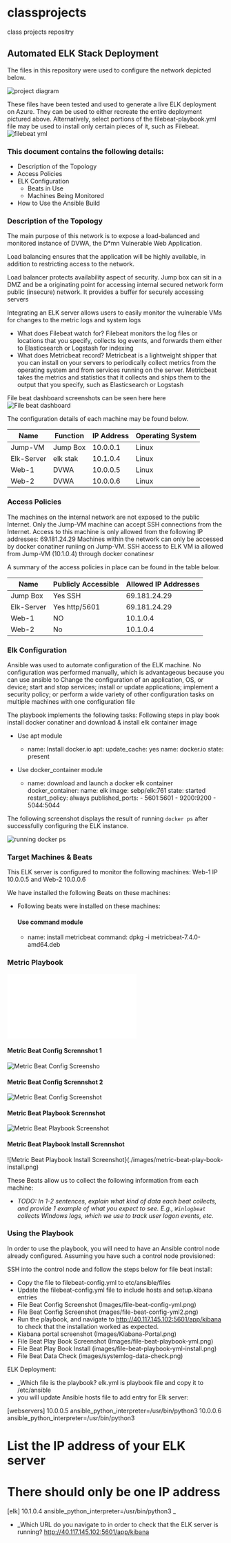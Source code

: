 # classprojects
class projects repositry
## Automated ELK Stack Deployment

The files in this repository were used to configure the network depicted below.

![project diagram](./images/Project-Diagram.png)

These files have been tested and used to generate a live ELK deployment on Azure. They can be used to either recreate the entire deployment pictured above. Alternatively, select portions of the filebeat-playbook.yml file may be used to install only certain pieces of it, such as Filebeat.
![filebeat yml](./Ansible/filebeat-playbook.yml)

### This document contains the following details:
- Description of the Topology
- Access Policies
- ELK Configuration
  - Beats in Use
  - Machines Being Monitored
- How to Use the Ansible Build


### Description of the Topology

The main purpose of this network is to expose a load-balanced and monitored instance of DVWA, the D*mn Vulnerable Web Application.

Load balancing ensures that the application will be highly available, in addition to restricting access to the network.

Load balancer protects availability aspect of security. Jump box can sit in a DMZ and be a originating point for accessing internal secured network form public (insecure) network. It provides a buffer for securely accessing servers

Integrating an ELK server allows users to easily monitor the vulnerable VMs for changes to the metric logs and system logs
- What does Filebeat watch for? Filebeat monitors the log files or locations that you specify, collects log events, and forwards them either to Elasticsearch or Logstash for indexing
- What does Metricbeat record? Metricbeat is a lightweight shipper that you can install on your servers to periodically collect metrics from the operating system and from services running on the server. Metricbeat takes the metrics and statistics that it collects and ships them to the output that you specify, such as Elasticsearch or Logstash

File beat dashboard screenshots can be seen here here
![File beat dashboard](./images/filebeat-dashboard.png)

The configuration details of each machine may be found below.

| Name      |  Function | IP Address | Operating System |
|---------- |----------|------------|------------------|
| Jump-VM|   Jump Box | 10.0.0.1   | Linux            |
| Elk-Server| elk stak| 10.1.0.4   | Linux            |
| Web-1     | DVWA    | 10.0.0.5   | Linux            |
| Web-2     | DVWA    | 10.0.0.6   | Linux            |

### Access Policies

The machines on the internal network are not exposed to the public Internet. 
Only the Jump-VM machine can accept SSH connections from the Internet. Access to this machine is only allowed from the following IP addresses: 69.181.24.29
Machines within the network can only be accessed by docker conatiner runiing on Jump-VM. SSH access to ELK VM ia allowed from Jump-VM (10.1.0.4) through docker conatinesr

A summary of the access policies in place can be found in the table below.

| Name     | Publicly Accessible | Allowed IP Addresses |
|----------|---------------------|----------------------|
| Jump Box | Yes  SSH            | 69.181.24.29         |
|Elk-Server| Yes http/5601       | 69.181.24.29         |
| Web-1    | NO                  | 10.1.0.4             |
| Web-2    | No                  | 10.1.0.4             |

### Elk Configuration

Ansible was used to automate configuration of the ELK machine. No configuration was performed manually, which is advantageous because you can use ansible to Change the configuration of an application, OS, or device; start and stop services; install or update applications; implement a security policy; or perform a wide variety of other configuration tasks on multiple machines with one configuration file

The playbook implements the following tasks:
Following steps in play book install docker conatiner and download & install elk container image
-  Use apt module
    - name: Install docker.io
      apt:
        update_cache: yes
        name: docker.io
        state: present

- Use docker_container module
    - name: download and launch a docker elk container
      docker_container:
        name: elk
        image: sebp/elk:761
        state: started
        restart_policy: always
        published_ports:
          - 5601:5601
          - 9200:9200
          - 5044:5044

The following screenshot displays the result of running `docker ps` after successfully configuring the ELK instance.

![running docker ps](./images/ELK-docker-imgae.png)

### Target Machines & Beats
This ELK server is configured to monitor the following machines:
Web-1 IP 10.0.0.5 and Web-2 10.0.0.6

We have installed the following Beats on these machines:
- Following beats were installed on these machines:
  #### Use command module
  - name: install metricbeat
    command: dpkg -i metricbeat-7.4.0-amd64.deb

### Metric Playbook
![Metric Playbook](./Ansible/metric-betat-playbook.yml.md)
#### Metric Beat Config Scrennshot 1
![Metric Beat Config Screensho](./images/metric-beat-config-yml.png)
#### Metric Beat Config Scrennshot 2
![Metric Beat Config Screenshot](./images/metric-beat-config-yml2.png)
#### Metric Beat Playbook Scrennshot 
![Metric Beat Playbook Screenshot](./images/metric-beat-playbook-yml.png)
#### Metric Beat Playbook Install  Scrennshot 
![Metric Beat Playbook Install Screenshot}(./images/metric-beat-play-book-install.png)

These Beats allow us to collect the following information from each machine:
- _TODO: In 1-2 sentences, explain what kind of data each beat collects, and provide 1 example of what you expect to see. E.g., `Winlogbeat` collects Windows logs, which we use to track user logon events, etc._


### Using the Playbook
In order to use the playbook, you will need to have an Ansible control node already configured. Assuming you have such a control node provisioned: 

SSH into the control node and follow the steps below for file beat install:
- Copy the  file to filebeat-config.yml to etc/ansible/files
- Update the filebeat-config.yml file to include hosts and setup.kibana entries
- File Beat Config Screenshot (Images/file-beat-config-yml.png)
- File Beat Config Screenshot (mages/file-beat-config-yml2.png)
- Run the playbook, and navigate to http://40.117.145.102:5601/app/kibana to check that the installation worked as expected.
- Kiabana portal screenshot (Images/Kiabana-Portal.png)
- File Beat Play Book Screenshot (Images/file-beat-playbook-yml.png)
- File Beat Play Book Install (images/file-beat-playbook-yml-install.png)
- File Beat Data Check (images/systemlog-data-check.png)

ELK Deployment:
- _Which file is the playbook? elk.yml is playbook file and copy it to /etc/ansible
- you will update Ansible hosts file to add entry for Elk server:

[webservers]
10.0.0.5 ansible_python_interpreter=/usr/bin/python3
10.0.0.6 ansible_python_interpreter=/usr/bin/python3

# List the IP address of your ELK server
# There should only be one IP address
[elk]
10.1.0.4 ansible_python_interpreter=/usr/bin/python3
_
- _Which URL do you navigate to in order to check that the ELK server is running?
http://40.117.145.102:5601/app/kibana

